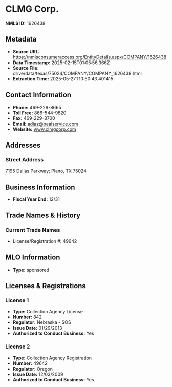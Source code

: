 # CLMG Corp.

**NMLS ID:** 1626438

## Metadata
- **Source URL:** https://nmlsconsumeraccess.org/EntityDetails.aspx/COMPANY/1626438
- **Data Timestamp:** 2025-02-15T01:05:56.366Z
- **Source File:** drive/data/texas/75024/COMPANY/COMPANY_1626438.html
- **Extraction Time:** 2025-05-27T10:50:43.401415

## Contact Information
- **Phone:** 469-229-8665
- **Toll Free:** 866-544-9820
- **Fax:** 469-229-8700
- **Email:** adiaz@bealservice.com
- **Website:** www.clmgcorp.com

## Addresses
### Street Address
7195 Dallas Parkway; Plano, TX 75024

## Business Information
- **Fiscal Year End:** 12/31

## Trade Names & History
### Current Trade Names
- License/Registration #: 49642

## MLO Information
- **Type:** sponsored

## Licenses & Registrations

### License 1
- **Type:** Collection Agency License
- **Number:** 842
- **Regulator:** Nebraska - SOS
- **Issue Date:** 01/29/2013
- **Authorized to Conduct Business:** Yes

### License 2
- **Type:** Collection Agency Registration
- **Number:** 49642
- **Regulator:** Oregon
- **Issue Date:** 12/03/2009
- **Authorized to Conduct Business:** Yes
